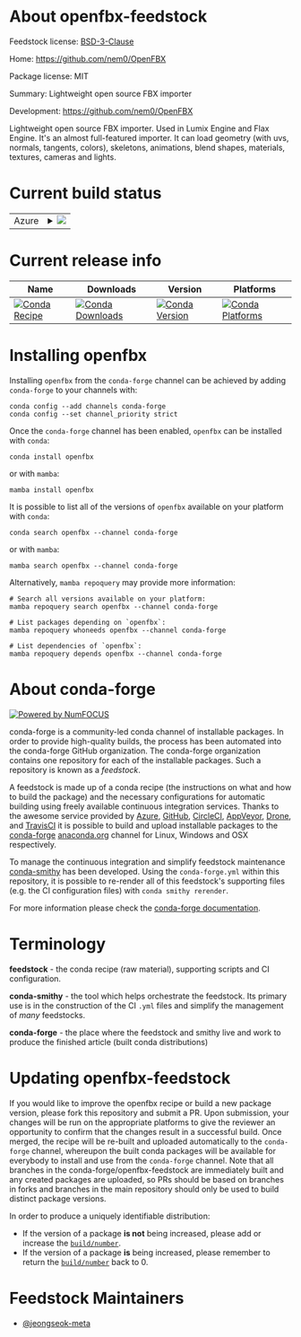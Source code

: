 About openfbx-feedstock
=======================

Feedstock license: [BSD-3-Clause](https://github.com/conda-forge/openfbx-feedstock/blob/main/LICENSE.txt)

Home: https://github.com/nem0/OpenFBX

Package license: MIT

Summary: Lightweight open source FBX importer

Development: https://github.com/nem0/OpenFBX

Lightweight open source FBX importer. Used in Lumix Engine and Flax Engine. It's an almost
full-featured importer. It can load geometry (with uvs, normals, tangents, colors), skeletons,
animations, blend shapes, materials, textures, cameras and lights.


Current build status
====================


<table>
    
  <tr>
    <td>Azure</td>
    <td>
      <details>
        <summary>
          <a href="https://dev.azure.com/conda-forge/feedstock-builds/_build/latest?definitionId=22737&branchName=main">
            <img src="https://dev.azure.com/conda-forge/feedstock-builds/_apis/build/status/openfbx-feedstock?branchName=main">
          </a>
        </summary>
        <table>
          <thead><tr><th>Variant</th><th>Status</th></tr></thead>
          <tbody><tr>
              <td>linux_64</td>
              <td>
                <a href="https://dev.azure.com/conda-forge/feedstock-builds/_build/latest?definitionId=22737&branchName=main">
                  <img src="https://dev.azure.com/conda-forge/feedstock-builds/_apis/build/status/openfbx-feedstock?branchName=main&jobName=linux&configuration=linux%20linux_64_" alt="variant">
                </a>
              </td>
            </tr><tr>
              <td>osx_64</td>
              <td>
                <a href="https://dev.azure.com/conda-forge/feedstock-builds/_build/latest?definitionId=22737&branchName=main">
                  <img src="https://dev.azure.com/conda-forge/feedstock-builds/_apis/build/status/openfbx-feedstock?branchName=main&jobName=osx&configuration=osx%20osx_64_" alt="variant">
                </a>
              </td>
            </tr><tr>
              <td>win_64</td>
              <td>
                <a href="https://dev.azure.com/conda-forge/feedstock-builds/_build/latest?definitionId=22737&branchName=main">
                  <img src="https://dev.azure.com/conda-forge/feedstock-builds/_apis/build/status/openfbx-feedstock?branchName=main&jobName=win&configuration=win%20win_64_" alt="variant">
                </a>
              </td>
            </tr>
          </tbody>
        </table>
      </details>
    </td>
  </tr>
</table>

Current release info
====================

| Name | Downloads | Version | Platforms |
| --- | --- | --- | --- |
| [![Conda Recipe](https://img.shields.io/badge/recipe-openfbx-green.svg)](https://anaconda.org/conda-forge/openfbx) | [![Conda Downloads](https://img.shields.io/conda/dn/conda-forge/openfbx.svg)](https://anaconda.org/conda-forge/openfbx) | [![Conda Version](https://img.shields.io/conda/vn/conda-forge/openfbx.svg)](https://anaconda.org/conda-forge/openfbx) | [![Conda Platforms](https://img.shields.io/conda/pn/conda-forge/openfbx.svg)](https://anaconda.org/conda-forge/openfbx) |

Installing openfbx
==================

Installing `openfbx` from the `conda-forge` channel can be achieved by adding `conda-forge` to your channels with:

```
conda config --add channels conda-forge
conda config --set channel_priority strict
```

Once the `conda-forge` channel has been enabled, `openfbx` can be installed with `conda`:

```
conda install openfbx
```

or with `mamba`:

```
mamba install openfbx
```

It is possible to list all of the versions of `openfbx` available on your platform with `conda`:

```
conda search openfbx --channel conda-forge
```

or with `mamba`:

```
mamba search openfbx --channel conda-forge
```

Alternatively, `mamba repoquery` may provide more information:

```
# Search all versions available on your platform:
mamba repoquery search openfbx --channel conda-forge

# List packages depending on `openfbx`:
mamba repoquery whoneeds openfbx --channel conda-forge

# List dependencies of `openfbx`:
mamba repoquery depends openfbx --channel conda-forge
```


About conda-forge
=================

[![Powered by
NumFOCUS](https://img.shields.io/badge/powered%20by-NumFOCUS-orange.svg?style=flat&colorA=E1523D&colorB=007D8A)](https://numfocus.org)

conda-forge is a community-led conda channel of installable packages.
In order to provide high-quality builds, the process has been automated into the
conda-forge GitHub organization. The conda-forge organization contains one repository
for each of the installable packages. Such a repository is known as a *feedstock*.

A feedstock is made up of a conda recipe (the instructions on what and how to build
the package) and the necessary configurations for automatic building using freely
available continuous integration services. Thanks to the awesome service provided by
[Azure](https://azure.microsoft.com/en-us/services/devops/), [GitHub](https://github.com/),
[CircleCI](https://circleci.com/), [AppVeyor](https://www.appveyor.com/),
[Drone](https://cloud.drone.io/welcome), and [TravisCI](https://travis-ci.com/)
it is possible to build and upload installable packages to the
[conda-forge](https://anaconda.org/conda-forge) [anaconda.org](https://anaconda.org/)
channel for Linux, Windows and OSX respectively.

To manage the continuous integration and simplify feedstock maintenance
[conda-smithy](https://github.com/conda-forge/conda-smithy) has been developed.
Using the ``conda-forge.yml`` within this repository, it is possible to re-render all of
this feedstock's supporting files (e.g. the CI configuration files) with ``conda smithy rerender``.

For more information please check the [conda-forge documentation](https://conda-forge.org/docs/).

Terminology
===========

**feedstock** - the conda recipe (raw material), supporting scripts and CI configuration.

**conda-smithy** - the tool which helps orchestrate the feedstock.
                   Its primary use is in the construction of the CI ``.yml`` files
                   and simplify the management of *many* feedstocks.

**conda-forge** - the place where the feedstock and smithy live and work to
                  produce the finished article (built conda distributions)


Updating openfbx-feedstock
==========================

If you would like to improve the openfbx recipe or build a new
package version, please fork this repository and submit a PR. Upon submission,
your changes will be run on the appropriate platforms to give the reviewer an
opportunity to confirm that the changes result in a successful build. Once
merged, the recipe will be re-built and uploaded automatically to the
`conda-forge` channel, whereupon the built conda packages will be available for
everybody to install and use from the `conda-forge` channel.
Note that all branches in the conda-forge/openfbx-feedstock are
immediately built and any created packages are uploaded, so PRs should be based
on branches in forks and branches in the main repository should only be used to
build distinct package versions.

In order to produce a uniquely identifiable distribution:
 * If the version of a package **is not** being increased, please add or increase
   the [``build/number``](https://docs.conda.io/projects/conda-build/en/latest/resources/define-metadata.html#build-number-and-string).
 * If the version of a package **is** being increased, please remember to return
   the [``build/number``](https://docs.conda.io/projects/conda-build/en/latest/resources/define-metadata.html#build-number-and-string)
   back to 0.

Feedstock Maintainers
=====================

* [@jeongseok-meta](https://github.com/jeongseok-meta/)

